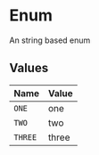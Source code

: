 # Enum

An string based enum


## Values

| Name    | Value   |
| ------- | ------- |
| `ONE`   | one     |
| `TWO`   | two     |
| `THREE` | three   |